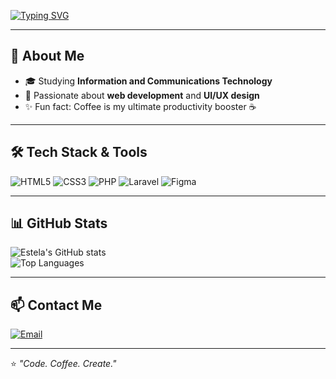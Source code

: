 <!-- Typing SVG -->
[![Typing SVG](https://readme-typing-svg.herokuapp.com?color=%23F7A94D&size=24&center=true&vCenter=true&width=500&lines=Hi%2C+I'm+Estela;ICT+Student;Web+Developer;UI%2FUX+Designer;Coffee+Lover)](https://git.io/typing-svg)

---

## 🚀 About Me
- 🎓 Studying **Information and Communications Technology**
- 📌 Passionate about **web development** and **UI/UX design**
- ✨ Fun fact: Coffee is my ultimate productivity booster ☕

---

## 🛠 Tech Stack & Tools
![HTML5](https://img.shields.io/badge/HTML5-E34F26?style=for-the-badge&logo=html5&logoColor=white)
![CSS3](https://img.shields.io/badge/CSS3-1572B6?style=for-the-badge&logo=css3&logoColor=white)
![PHP](https://img.shields.io/badge/PHP-777BB4?style=for-the-badge&logo=php&logoColor=white)
![Laravel](https://img.shields.io/badge/Laravel-FF2D20?style=for-the-badge&logo=laravel&logoColor=white)
![Figma](https://img.shields.io/badge/Figma-F24E1E?style=for-the-badge&logo=figma&logoColor=white)

---

## 📊 GitHub Stats
![Estela's GitHub stats](https://github-readme-stats.vercel.app/api?username=estelajalac&show_icons=true&theme=tokyonight)  
![Top Languages](https://github-readme-stats.vercel.app/api/top-langs/?username=estelajalac&layout=compact&theme=tokyonight)

---

## 📫 Contact Me
[![Email](https://img.shields.io/badge/Email-D14836?style=for-the-badge&logo=gmail&logoColor=white)](mailto:jalacestelamae@gmail.com)

---

⭐ *"Code. Coffee. Create."*
